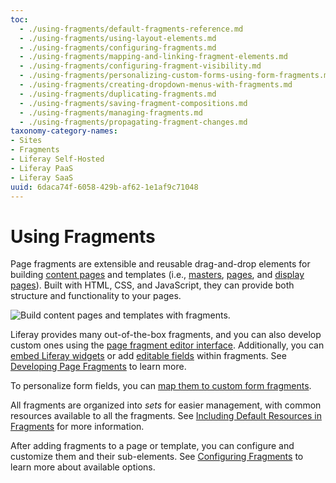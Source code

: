 ```yaml
---
toc:
  - ./using-fragments/default-fragments-reference.md
  - ./using-fragments/using-layout-elements.md
  - ./using-fragments/configuring-fragments.md
  - ./using-fragments/mapping-and-linking-fragment-elements.md
  - ./using-fragments/configuring-fragment-visibility.md
  - ./using-fragments/personalizing-custom-forms-using-form-fragments.md
  - ./using-fragments/creating-dropdown-menus-with-fragments.md
  - ./using-fragments/duplicating-fragments.md
  - ./using-fragments/saving-fragment-compositions.md
  - ./using-fragments/managing-fragments.md
  - ./using-fragments/propagating-fragment-changes.md
taxonomy-category-names:
- Sites
- Fragments
- Liferay Self-Hosted
- Liferay PaaS
- Liferay SaaS
uuid: 6daca74f-6058-429b-af62-1e1af9c71048
---
```


# Using Fragments

Page fragments are extensible and reusable drag-and-drop elements for building [content pages](../using-content-pages.md) and templates (i.e., [masters](../defining-headers-and-footers/master-page-templates.md), [pages](../adding-pages/creating-a-page-template.md), and [display pages](../../displaying-content/using-display-page-templates.md)). Built with HTML, CSS, and JavaScript, they can provide both structure and functionality to your pages.

![Build content pages and templates with fragments.](./using-fragments/images/01.png)

Liferay provides many out-of-the-box fragments, and you can also develop custom ones using the [page fragment editor interface](../../developer-guide/developing-page-fragments-reference/page-fragment-editor-interface-reference.md). Additionally, you can [embed Liferay widgets](../../developer-guide/developing-page-fragments-reference/fragment-specific-tags-and-attributes-reference.md#including-widgets-within-a-fragment) or add [editable fields](../../developer-guide/developing-page-fragments-reference/fragment-specific-tags-and-attributes-reference.md) within fragments. See [Developing Page Fragments](../../developer-guide/developing-page-fragments.md) to learn more.

To personalize form fields, you can [map them to custom form fragments](./using-fragments/personalizing-custom-forms-using-form-fragments.md).

All fragments are organized into *sets* for easier management, with common resources available to all the fragments. See [Including Default Resources in Fragments](../../developer-guide/developing-page-fragments/including-default-resources-with-fragments.md) for more information.

After adding fragments to a page or template, you can configure and customize them and their sub-elements. See [Configuring Fragments](./using-fragments/configuring-fragments.md) to learn more about available options.